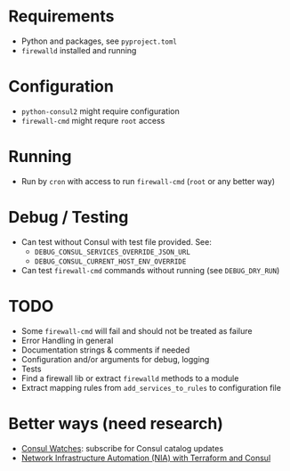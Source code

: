# Requirements
- Python and packages, see `pyproject.toml`
- `firewalld` installed and running

# Configuration
- `python-consul2` might require configuration
- `firewall-cmd` might requre `root` access

# Running
- Run by `cron` with access to run `firewall-cmd` (`root` or any better way)

# Debug / Testing
- Can test without Consul with test file provided. See:
  - `DEBUG_CONSUL_SERVICES_OVERRIDE_JSON_URL`
  - `DEBUG_CONSUL_CURRENT_HOST_ENV_OVERRIDE`
- Can test `firewall-cmd` commands without running (see `DEBUG_DRY_RUN`)

# TODO
- Some `firewall-cmd` will fail and should not be treated as failure
- Error Handling in general
- Documentation strings & comments if needed
- Configuration and/or arguments for debug, logging
- Tests
- Find a firewall lib or extract `firewalld` methods to a module
- Extract mapping rules from `add_services_to_rules` to configuration file

# Better ways (need research)
- [Consul Watches](https://developer.hashicorp.com/consul/docs/dynamic-app-config/watches): subscribe for Consul catalog updates
- [Network Infrastructure Automation (NIA) with Terraform and Consul](https://www.hashicorp.com/resources/introduction-to-network-infrastructure-automation-nia-with-hashicorp-terraform-an)
